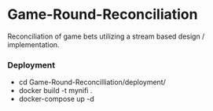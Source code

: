 # Game-Round-Reconciliation
Reconciliation of game bets utilizing a stream based design / implementation.

### Deployment
- cd Game-Round-Reconcilliation/deployment/
- docker build -t mynifi .
- docker-compose up -d
